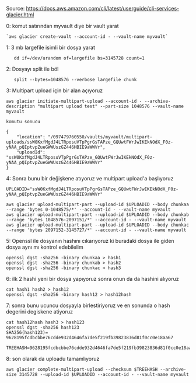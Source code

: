 Source: https://docs.aws.amazon.com/cli/latest/userguide/cli-services-glacier.html

0: komut satırından myvault diye bir vault yarat 

    `aws glacier create-vault --account-id - --vault-name myvault`

1: 3 mb largefile isimli bir dosya yarat

`    dd if=/dev/urandom of=largefile bs=3145728 count=1
`

2: Dosyayı split ile böl

`    split --bytes=1048576 --verbose largefile chunk
`

3: Multipart upload için bir alan açıyoruz

    aws glacier initiate-multipart-upload --account-id - --archive-description "multipart upload test" --part-size 1048576 --vault-name myvault

	komutu sonucu

	{
		"location": "/097479760550/vaults/myvault/multipart-uploads/ssW0KxfMgdJ4LTRposuVTpPgrGsTAPze_GQUwtFWrJwIKEkNOdX_F0z-yNAA_pQIptvpZueGWWUszGZ446HBIE9aWWVr",
		"uploadId": "ssW0KxfMgdJ4LTRposuVTpPgrGsTAPze_GQUwtFWrJwIKEkNOdX_F0z-yNAA_pQIptvpZueGWWUszGZ446HBIE9aWWVr"
	}

4: Sonra bunu bir değişkene atıyoruz ve multipart upload'a başlıyoruz

    UPLOADID="ssW0KxfMgdJ4LTRposuVTpPgrGsTAPze_GQUwtFWrJwIKEkNOdX_F0z-yNAA_pQIptvpZueGWWUszGZ446HBIE9aWWVr"

	aws glacier upload-multipart-part --upload-id $UPLOADID --body chunkaa --range 'bytes 0-1048575/*' --account-id - --vault-name myvault
	aws glacier upload-multipart-part --upload-id $UPLOADID --body chunkab --range 'bytes 1048576-2097151/*' --account-id - --vault-name myvault
	aws glacier upload-multipart-part --upload-id $UPLOADID --body chunkac --range 'bytes 2097152-3145727/*' --account-id - --vault-name myvault

5: Openssl ile dosyanın hashını cıkarıyoruz ki buradaki dosya ile giden dosya aynı mı kontrol edebilelim

    openssl dgst -sha256 -binary chunkaa > hash1
    openssl dgst -sha256 -binary chunkab > hash2
    openssl dgst -sha256 -binary chunkac > hash3

6: ilk 2 hashi yeni bir dosya yapıyoruz sonra onun da da hashini alıyoruz

    cat hash1 hash2 > hash12
    openssl dgst -sha256 -binary hash12 > hash12hash

7: sonra bunu ucuncu dosyayla birlestiriyoruz ve en sonunda o hash degerini degiskene atiyoruz

    cat hash12hash hash3 > hash123
    openssl dgst -sha256 hash123
    SHA256(hash123)= 9628195fcdbcbbe76cdde932d4646fa7de5f219fb39823836d81f0cc0e18aa67
    
    TREEHASH=9628195fcdbcbbe76cdde932d4646fa7de5f219fb39823836d81f0cc0e18aa67


8: son olarak da uploadu tamamlıyoruz

    aws glacier complete-multipart-upload --checksum $TREEHASH --archive-size 3145728 --upload-id $UPLOADID --account-id - --vault-name myvault
